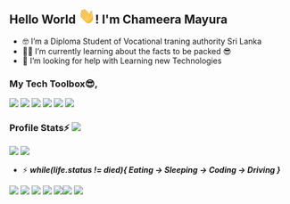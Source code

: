 ## Hello World <img src="https://raw.githubusercontent.com/ABSphreak/ABSphreak/master/gifs/Hi.gif" width="30px">! I'm Chameera Mayura


- 🤓 I’m a Diploma Student of Vocational traning authority Sri Lanka
- 👨‍🏫 I’m currently learning about the facts to be packed 😎
- 🧐 I’m looking for help with Learning new Technologies

 ### My Tech Toolbox😎, 
<img src="https://img.icons8.com/fluency/80/000000/adobe-photoshop.png"/> <img src="https://img.icons8.com/color/80/000000/adobe-illustrator--v2.png"/> <img src="https://img.icons8.com/color/80/000000/javascript--v1.png"/>   <img src="https://img.icons8.com/color/80/000000/java-coffee-cup-logo--v2.png"/>  <img src="https://img.icons8.com/plasticine/80/000000/react.png"/> <img src="https://img.icons8.com/fluency/80/000000/node-js.png"/>



### Profile Stats⚡ ![](https://komarev.com/ghpvc/?username=chameeraz&color=blue)


<img src="https://github-readme-stats.vercel.app/api?username=chameeraz&&show_icons=true&title_color=FFD733&icon_color=00ff00&text_color=ffffff&bg_color=000000">     <img src="https://github-readme-stats.vercel.app/api/top-langs?username=chameeraz&hide=hack,html&show_icons=true&title_color=FFD733&icon_color=00ff00&text_color=ffffff&bg_color=000000">


-  ⚡ 
  ***while(life.status != died){
     Eating -> Sleeping -> Coding -> Driving
   }***
   
<img src="https://img.icons8.com/external-konkapp-flat-konkapp/100/000000/external-eating-stay-at-home-konkapp-flat-konkapp.png"/> <img src="https://img.icons8.com/plasticine/100/000000/arrow.png"/> <img src="https://img.icons8.com/external-itim2101-flat-itim2101/100/000000/external-sleeping-time-management-itim2101-flat-itim2101.png"/> <img src="https://img.icons8.com/plasticine/100/000000/arrow.png"/>  <img src="https://img.icons8.com/external-soft-fill-juicy-fish/100/000000/external-coding-coding-and-development-soft-fill-soft-fill-juicy-fish-2.png"/><img src="https://img.icons8.com/plasticine/100/000000/arrow.png"/> <img src="https://img.icons8.com/external-wanicon-lineal-color-wanicon/100/000000/external-driving-daily-routine-wanicon-lineal-color-wanicon.png"/>
